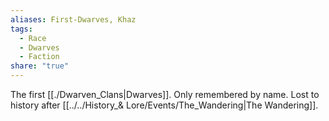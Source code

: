 ```yaml
---
aliases: First-Dwarves, Khaz
tags:
  - Race
  - Dwarves
  - Faction
share: "true"
---
```


The first [[./Dwarven_Clans|Dwarves]]. Only remembered by name. Lost to history after [[../../History_& Lore/Events/The_Wandering|The Wandering]].